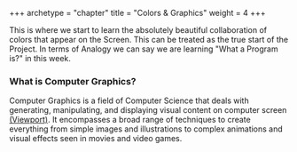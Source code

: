 +++
archetype = "chapter"
title = "Colors & Graphics"
weight = 4
+++

This is where we start to learn the absolutely beautiful collaboration of colors that appear on the Screen. This can be treated as the true start of the Project. In terms of Analogy we can say we are learning "What a Program is?" in this week.

### What is Computer Graphics?

Computer Graphics is a field of Computer Science that deals with generating, manipulating, and displaying visual content on computer screen [(Viewport)](). It encompasses a broad range of techniques to create everything from simple images and illustrations to complex animations and visual effects seen in movies and video games.
